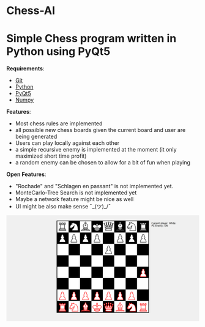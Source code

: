 # Chess-AI
Simple Chess program written in Python using PyQt5
========================

**Requirements**:  
- [Git](https://gitforwindows.org/)
- [Python](https://cmake.org/download/)
- [PyQt5](https://pypi.org/project/PyQt5/)  
- [Numpy](https://numpy.org/)


**Features**:
- Most chess rules are implemented
- all possible new chess boards given the current board and user are being generated
- Users can play locally against each other
- a simple recursive enemy is implemented at the moment (it only maximized short time profit)
- a random enemy can be chosen to allow for a bit of fun when playing

**Open Features**:
- "Rochade" and "Schlagen en passant" is not implemented yet. 
- MonteCarlo-Tree Search is not implemented yet
- Maybe a network feature might be nice as well
- UI might be also make sense ¯\_(ツ)_/¯

![Chess](images/chess.png) 
